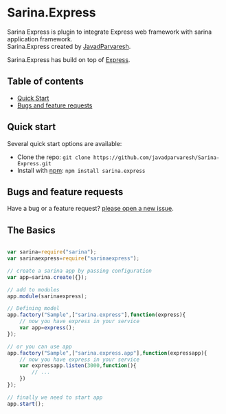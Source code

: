 # Sarina.Express

Sarina Express is plugin to integrate Express web framework with sarina application framework.  
Sarina.Express created by [JavadParvaresh](https://github.com/javadparvaresh).

Sarina.Express has build on top of [Express](http://expressjs.com/).

## Table of contents
- [Quick Start](#quick-start)
- [Bugs and feature requests](#bugs-and-feature-requests)

## Quick start

Several quick start options are available:
- Clone the repo: `git clone https://github.com/javadparvaresh/Sarina-Express.git`
- Install with [npm](https://www.npmjs.com): `npm install sarina.express`


## Bugs and feature requests

Have a bug or a feature request? [please open a new issue](https://github.com/javadparvaresh/Sarina-Express/issues/new).

## The Basics
```javascript

var sarina=require("sarina");
var sarinaexpress=require("sarinaexpress");

// create a sarina app by passing configuration
var app=sarina.create({});

// add to modules
app.module(sarinaexpress);

// Defining model
app.factory("Sample",["sarina.express"],function(express){
    // now you have express in your service
    var app=express();
});

// or you can use app
app.factory("Sample",["sarina.express.app"],function(expressapp){
    // now you have express in your service
    var expressapp.listen(3000,function(){
        // ...
    })
}); 

// finally we need to start app
app.start();

```
